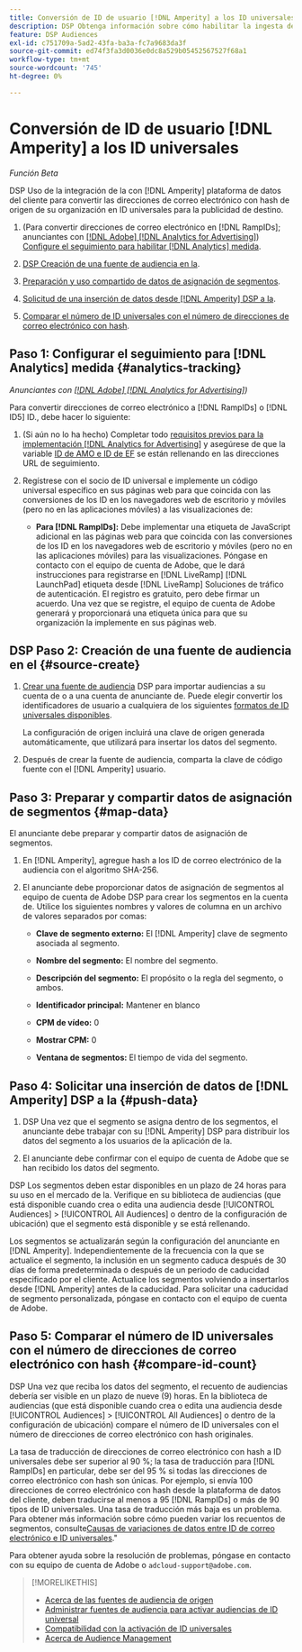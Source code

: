 ```yaml
---
title: Conversión de ID de usuario [!DNL Amperity] a los ID universales
description: DSP Obtenga información sobre cómo habilitar la ingesta de datos en el sitio web de [!DNL Amperity] segmentos de origen.
feature: DSP Audiences
exl-id: c751709a-5ad2-43fa-ba3a-fc7a9683da3f
source-git-commit: ed74f3fa3d0036e0dc8a529b05452567527f68a1
workflow-type: tm+mt
source-wordcount: '745'
ht-degree: 0%

---
```


# Conversión de ID de usuario [!DNL Amperity] a los ID universales

*Función Beta*

DSP Uso de la integración de la con [!DNL Amperity] plataforma de datos del cliente para convertir las direcciones de correo electrónico con hash de origen de su organización en ID universales para la publicidad de destino.

1. (Para convertir direcciones de correo electrónico en [!DNL RampIDs]<!-- or [!DNL ID5] IDs -->; anunciantes con [[!DNL Adobe] [!DNL Analytics for Advertising]](/help/integrations/analytics/overview.md)) [Configure el seguimiento para habilitar [!DNL Analytics] medida](#analytics-tracking).

1. [DSP Creación de una fuente de audiencia en la](#source-create).

1. [Preparación y uso compartido de datos de asignación de segmentos](#map-data).

1. [Solicitud de una inserción de datos desde [!DNL Amperity] DSP a la](#push-data).

1. [Comparar el número de ID universales con el número de direcciones de correo electrónico con hash](#compare-id-count).

## Paso 1: Configurar el seguimiento para [!DNL Analytics] medida {#analytics-tracking}

*Anunciantes con [[!DNL Adobe] [!DNL Analytics for Advertising]](/help/integrations/analytics/overview.md))*

Para convertir direcciones de correo electrónico a [!DNL RampIDs] o [!DNL ID5] ID., debe hacer lo siguiente:

1. (Si aún no lo ha hecho) Completar todo [requisitos previos para la implementación [!DNL Analytics for Advertising]](/help/integrations/analytics/prerequisites.md) y asegúrese de que la variable [ID de AMO e ID de EF](/help/integrations/analytics/ids.md) se están rellenando en las direcciones URL de seguimiento.

1. Regístrese con el socio de ID universal e implemente un código universal específico en sus páginas web para que coincida con las conversiones de los ID en los navegadores web de escritorio y móviles (pero no en las aplicaciones móviles) a las visualizaciones de:

   * **Para [!DNL RampIDs]:** Debe implementar una etiqueta de JavaScript adicional en las páginas web para que coincida con las conversiones de los ID en los navegadores web de escritorio y móviles (pero no en las aplicaciones móviles) para las visualizaciones. Póngase en contacto con el equipo de cuenta de Adobe, que le dará instrucciones para registrarse en [!DNL LiveRamp] [!DNL LaunchPad] etiqueta desde [!DNL LiveRamp] Soluciones de tráfico de autenticación. El registro es gratuito, pero debe firmar un acuerdo. Una vez que se registre, el equipo de cuenta de Adobe generará y proporcionará una etiqueta única para que su organización la implemente en sus páginas web.

## DSP Paso 2: Creación de una fuente de audiencia en el {#source-create}

1. [Crear una fuente de audiencia](source-manage.md) DSP para importar audiencias a su cuenta de o a una cuenta de anunciante de. Puede elegir convertir los identificadores de usuario a cualquiera de los siguientes [formatos de ID universales disponibles](source-about.md).

   La configuración de origen incluirá una clave de origen generada automáticamente, que utilizará para insertar los datos del segmento.

1. Después de crear la fuente de audiencia, comparta la clave de código fuente con el [!DNL Amperity] usuario.

## Paso 3: Preparar y compartir datos de asignación de segmentos {#map-data}

El anunciante debe preparar y compartir datos de asignación de segmentos.

1. En [!DNL Amperity], agregue hash a los ID de correo electrónico de la audiencia con el algoritmo SHA-256.

1. El anunciante debe proporcionar datos de asignación de segmentos al equipo de cuenta de Adobe DSP para crear los segmentos en la cuenta de. Utilice los siguientes nombres y valores de columna en un archivo de valores separados por comas:

   * **Clave de segmento externo:** El [!DNL Amperity] clave de segmento asociada al segmento.

   * **Nombre del segmento:** El nombre del segmento.

   * **Descripción del segmento:** El propósito o la regla del segmento, o ambos.

   * **Identificador principal:** Mantener en blanco

   * **CPM de vídeo:** 0

   * **Mostrar CPM:** 0

   * **Ventana de segmentos:** El tiempo de vida del segmento.

## Paso 4: Solicitar una inserción de datos de [!DNL Amperity] DSP a la {#push-data}

1. DSP Una vez que el segmento se asigna dentro de los segmentos, el anunciante debe trabajar con su [!DNL Amperity] DSP para distribuir los datos del segmento a los usuarios de la aplicación de la.

1. El anunciante debe confirmar con el equipo de cuenta de Adobe que se han recibido los datos del segmento.

DSP Los segmentos deben estar disponibles en un plazo de 24 horas para su uso en el mercado de la. Verifique en su biblioteca de audiencias (que está disponible cuando crea o edita una audiencia desde [!UICONTROL Audiences] > [!UICONTROL All Audiences] o dentro de la configuración de ubicación) que el segmento está disponible y se está rellenando.

Los segmentos se actualizarán según la configuración del anunciante en [!DNL Amperity]. Independientemente de la frecuencia con la que se actualice el segmento, la inclusión en un segmento caduca después de 30 días de forma predeterminada o después de un periodo de caducidad especificado por el cliente. Actualice los segmentos volviendo a insertarlos desde [!DNL Amperity] antes de la caducidad. Para solicitar una caducidad de segmento personalizada, póngase en contacto con el equipo de cuenta de Adobe.

## Paso 5: Comparar el número de ID universales con el número de direcciones de correo electrónico con hash {#compare-id-count}

DSP Una vez que reciba los datos del segmento, el recuento de audiencias debería ser visible en un plazo de nueve (9) horas. En la biblioteca de audiencias (que está disponible cuando crea o edita una audiencia desde [!UICONTROL Audiences] > [!UICONTROL All Audiences] o dentro de la configuración de ubicación) compare el número de ID universales con el número de direcciones de correo electrónico con hash originales.

La tasa de traducción de direcciones de correo electrónico con hash a ID universales debe ser superior al 90 %; la tasa de traducción para [!DNL RampIDs] en particular, debe ser del 95 % si todas las direcciones de correo electrónico con hash son únicas. Por ejemplo, si envía 100 direcciones de correo electrónico con hash desde la plataforma de datos del cliente, deben traducirse al menos a 95 [!DNL RampIDs] o más de 90 tipos de ID universales. Una tasa de traducción más baja es un problema. Para obtener más información sobre cómo pueden variar los recuentos de segmentos, consulte[Causas de variaciones de datos entre ID de correo electrónico e ID universales](#universal-ids-data-variances).&quot;

Para obtener ayuda sobre la resolución de problemas, póngase en contacto con su equipo de cuenta de Adobe o `adcloud-support@adobe.com`.

>[!MORELIKETHIS]
>
>* [Acerca de las fuentes de audiencia de origen](/help/dsp/audiences/sources/source-about.md)
>* [Administrar fuentes de audiencia para activar audiencias de ID universal](source-manage.md)
>* [Compatibilidad con la activación de ID universales](/help/dsp/audiences/universal-ids.md)
>* [Acerca de Audience Management](/help/dsp/audiences/audience-about.md)
